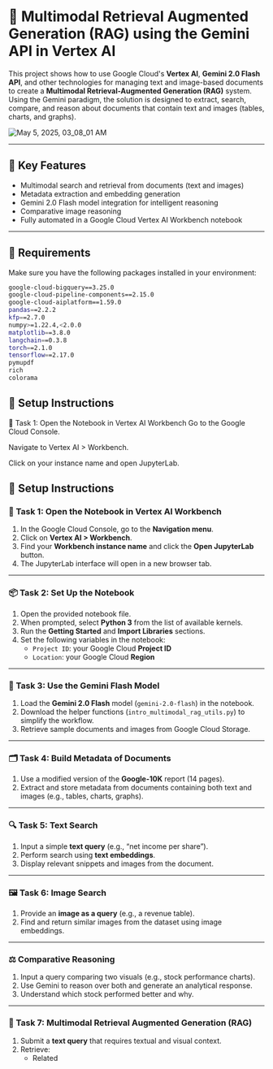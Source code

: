 # 📄 Multimodal Retrieval Augmented Generation (RAG) using the Gemini API in Vertex AI

This project shows how to use Google Cloud's **Vertex AI**, **Gemini 2.0 Flash API**, and other technologies for managing text and image-based documents to create a **Multimodal Retrieval-Augmented Generation (RAG)** system. Using the Gemini paradigm, the solution is designed to extract, search, compare, and reason about documents that contain text and images (tables, charts, and graphs).

![May 5, 2025, 03_08_01 AM](https://github.com/user-attachments/assets/68e2dc6b-bf2e-4a71-84a6-983d9f209ec5)

---
## 🚀 Key Features

- Multimodal search and retrieval from documents (text and images)
- Metadata extraction and embedding generation
- Gemini 2.0 Flash model integration for intelligent reasoning
- Comparative image reasoning
- Fully automated in a Google Cloud Vertex AI Workbench notebook

---

## 🧰 Requirements

Make sure you have the following packages installed in your environment:

```bash
google-cloud-bigquery==3.25.0
google-cloud-pipeline-components==2.15.0
google-cloud-aiplatform==1.59.0
pandas==2.2.2
kfp==2.7.0
numpy>=1.22.4,<2.0.0
matplotlib==3.8.0
langchain==0.3.8
torch==2.1.0
tensorflow==2.17.0
pymupdf
rich
colorama
```

## 📓 Setup Instructions

🔧 Task 1: Open the Notebook in Vertex AI Workbench
Go to the Google Cloud Console.

Navigate to Vertex AI > Workbench.

Click on your instance name and open JupyterLab.

## 📓 Setup Instructions

### 🔧 Task 1: Open the Notebook in Vertex AI Workbench

1. In the Google Cloud Console, go to the **Navigation menu**.
2. Click on **Vertex AI > Workbench**.
3. Find your **Workbench instance name** and click the **Open JupyterLab** button.
4. The JupyterLab interface will open in a new browser tab.

---

### 📦 Task 2: Set Up the Notebook

1. Open the provided notebook file.
2. When prompted, select **Python 3** from the list of available kernels.
3. Run the **Getting Started** and **Import Libraries** sections.
4. Set the following variables in the notebook:
   - `Project ID`: your Google Cloud **Project ID**
   - `Location`: your Google Cloud **Region**

---

### 🤖 Task 3: Use the Gemini Flash Model

1. Load the **Gemini 2.0 Flash** model (`gemini-2.0-flash`) in the notebook.
2. Download the helper functions (`intro_multimodal_rag_utils.py`) to simplify the workflow.
3. Retrieve sample documents and images from Google Cloud Storage.

---

### 🗂 Task 4: Build Metadata of Documents

1. Use a modified version of the **Google-10K** report (14 pages).
2. Extract and store metadata from documents containing both text and images (e.g., tables, charts, graphs).

---

### 🔍 Task 5: Text Search

1. Input a simple **text query** (e.g., “net income per share”).
2. Perform search using **text embeddings**.
3. Display relevant snippets and images from the document.

---

### 🖼 Task 6: Image Search

1. Provide an **image as a query** (e.g., a revenue table).
2. Find and return similar images from the dataset using image embeddings.

---

### ⚖️ Comparative Reasoning

1. Input a query comparing two visuals (e.g., stock performance charts).
2. Use Gemini to reason over both and generate an analytical response.
3. Understand which stock performed better and why.

---

### 🤝 Task 7: Multimodal Retrieval Augmented Generation (RAG)

1. Submit a **text query** that requires textual and visual context.
2. Retrieve:
   - Related
